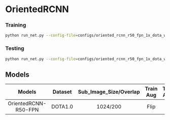 # OrientedRCNN
### Training
```sh
python run_net.py --config-file=configs/oriented_rcnn_r50_fpn_1x_dota_with_flip.py --task=train
```
### Testing
```sh
python run_net.py --config-file=configs/oriented_rcnn_r50_fpn_1x_dota_with_flip.py --task=test
```

## Models

|    Models     | Dataset| Sub_Image_Size/Overlap |Train Aug | Test Aug | Optim | Lr schd | mAP    | Paper | Config     | Download   |
| :-----------: | :-----: |:-----:|:-----:| :-----: | :-----:| :-----:| :----: |:--------:|:--------: | :--------: |
| OrientedRCNN-R50-FPN |DOTA1.0|1024/200|Flip|-|  SGD   |   1x    | 75.62  | [arxiv](https://openaccess.thecvf.com/content/ICCV2021/papers/Xie_Oriented_R-CNN_for_Object_Detection_ICCV_2021_paper.pdf)| [config](configs/oriented_rcnn_r50_fpn_1x_dota_with_flip.py) | [model](https://cloud.tsinghua.edu.cn/f/a50517f7b8e840949d3f/?dl=1) |